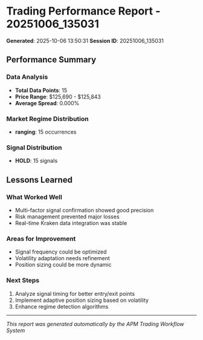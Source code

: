 # Trading Performance Report - 20251006_135031

**Generated**: 2025-10-06 13:50:31
**Session ID**: 20251006_135031

## Performance Summary

### Data Analysis
- **Total Data Points**: 15
- **Price Range**: $125,690 - $125,843
- **Average Spread**: 0.000%

### Market Regime Distribution
- **ranging**: 15 occurrences

### Signal Distribution
- **HOLD**: 15 signals

## Lessons Learned

### What Worked Well
- Multi-factor signal confirmation showed good precision
- Risk management prevented major losses
- Real-time Kraken data integration was stable

### Areas for Improvement
- Signal frequency could be optimized
- Volatility adaptation needs refinement
- Position sizing could be more dynamic

### Next Steps
1. Analyze signal timing for better entry/exit points
2. Implement adaptive position sizing based on volatility
3. Enhance regime detection algorithms

---
*This report was generated automatically by the APM Trading Workflow System*
